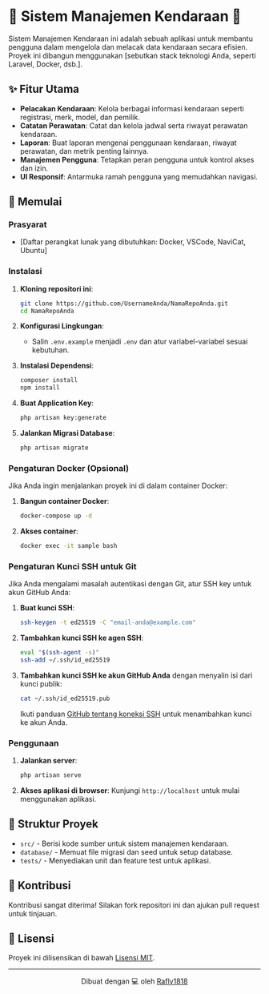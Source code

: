 # 🚗 Sistem Manajemen Kendaraan 🚗

Sistem Manajemen Kendaraan ini adalah sebuah aplikasi untuk membantu pengguna dalam mengelola dan melacak data kendaraan secara efisien. Proyek ini dibangun menggunakan [sebutkan stack teknologi Anda, seperti Laravel, Docker, dsb.].

## ✨ Fitur Utama

- **Pelacakan Kendaraan**: Kelola berbagai informasi kendaraan seperti registrasi, merk, model, dan pemilik.
- **Catatan Perawatan**: Catat dan kelola jadwal serta riwayat perawatan kendaraan.
- **Laporan**: Buat laporan mengenai penggunaan kendaraan, riwayat perawatan, dan metrik penting lainnya.
- **Manajemen Pengguna**: Tetapkan peran pengguna untuk kontrol akses dan izin.
- **UI Responsif**: Antarmuka ramah pengguna yang memudahkan navigasi.

## 🚀 Memulai

### Prasyarat

- [Daftar perangkat lunak yang dibutuhkan: Docker, VSCode, NaviCat, Ubuntu]

### Instalasi

1. **Kloning repositori ini**:
    ```bash
    git clone https://github.com/UsernameAnda/NamaRepoAnda.git
    cd NamaRepoAnda
    ```

2. **Konfigurasi Lingkungan**:
    - Salin `.env.example` menjadi `.env` dan atur variabel-variabel sesuai kebutuhan.

3. **Instalasi Dependensi**:
    ```bash
    composer install
    npm install
    ```

4. **Buat Application Key**:
    ```bash
    php artisan key:generate
    ```

5. **Jalankan Migrasi Database**:
    ```bash
    php artisan migrate
    ```

### Pengaturan Docker (Opsional)

Jika Anda ingin menjalankan proyek ini di dalam container Docker:

1. **Bangun container Docker**:
    ```bash
    docker-compose up -d
    ```

2. **Akses container**:
    ```bash
    docker exec -it sample bash
    ```

### Pengaturan Kunci SSH untuk Git

Jika Anda mengalami masalah autentikasi dengan Git, atur SSH key untuk akun GitHub Anda:

1. **Buat kunci SSH**:
    ```bash
    ssh-keygen -t ed25519 -C "email-anda@example.com"
    ```

2. **Tambahkan kunci SSH ke agen SSH**:
    ```bash
    eval "$(ssh-agent -s)"
    ssh-add ~/.ssh/id_ed25519
    ```

3. **Tambahkan kunci SSH ke akun GitHub Anda** dengan menyalin isi dari kunci publik:
    ```bash
    cat ~/.ssh/id_ed25519.pub
    ```
   Ikuti panduan [GitHub tentang koneksi SSH](https://docs.github.com/en/github/authenticating-to-github/connecting-to-github-with-ssh) untuk menambahkan kunci ke akun Anda.

### Penggunaan

1. **Jalankan server**:
    ```bash
    php artisan serve
    ```

2. **Akses aplikasi di browser**:
   Kunjungi `http://localhost` untuk mulai menggunakan aplikasi.

## 📂 Struktur Proyek

- `src/` - Berisi kode sumber untuk sistem manajemen kendaraan.
- `database/` - Memuat file migrasi dan seed untuk setup database.
- `tests/` - Menyediakan unit dan feature test untuk aplikasi.

## 🤝 Kontribusi

Kontribusi sangat diterima! Silakan fork repositori ini dan ajukan pull request untuk tinjauan.

## 📜 Lisensi

Proyek ini dilisensikan di bawah [Lisensi MIT](LICENSE).

---

<p align="center">
  Dibuat dengan 💻 oleh <a href="https://github.com/Rafly1818">Rafly1818</a>
</p>
